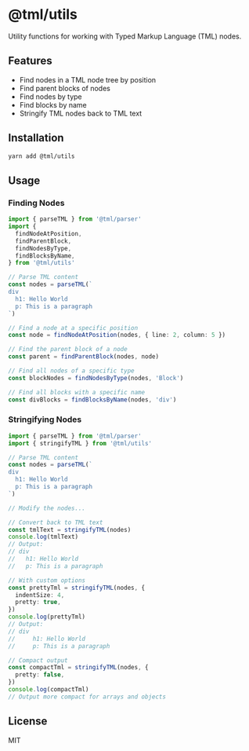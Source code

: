 # @tml/utils

Utility functions for working with Typed Markup Language (TML) nodes.

## Features

- Find nodes in a TML node tree by position
- Find parent blocks of nodes
- Find nodes by type
- Find blocks by name
- Stringify TML nodes back to TML text

## Installation

```bash
yarn add @tml/utils
```

## Usage

### Finding Nodes

```typescript
import { parseTML } from '@tml/parser'
import {
  findNodeAtPosition,
  findParentBlock,
  findNodesByType,
  findBlocksByName,
} from '@tml/utils'

// Parse TML content
const nodes = parseTML(`
div
  h1: Hello World
  p: This is a paragraph
`)

// Find a node at a specific position
const node = findNodeAtPosition(nodes, { line: 2, column: 5 })

// Find the parent block of a node
const parent = findParentBlock(nodes, node)

// Find all nodes of a specific type
const blockNodes = findNodesByType(nodes, 'Block')

// Find all blocks with a specific name
const divBlocks = findBlocksByName(nodes, 'div')
```

### Stringifying Nodes

```typescript
import { parseTML } from '@tml/parser'
import { stringifyTML } from '@tml/utils'

// Parse TML content
const nodes = parseTML(`
div
  h1: Hello World
  p: This is a paragraph
`)

// Modify the nodes...

// Convert back to TML text
const tmlText = stringifyTML(nodes)
console.log(tmlText)
// Output:
// div
//   h1: Hello World
//   p: This is a paragraph

// With custom options
const prettyTml = stringifyTML(nodes, {
  indentSize: 4,
  pretty: true,
})
console.log(prettyTml)
// Output:
// div
//     h1: Hello World
//     p: This is a paragraph

// Compact output
const compactTml = stringifyTML(nodes, {
  pretty: false,
})
console.log(compactTml)
// Output more compact for arrays and objects
```

## License

MIT
